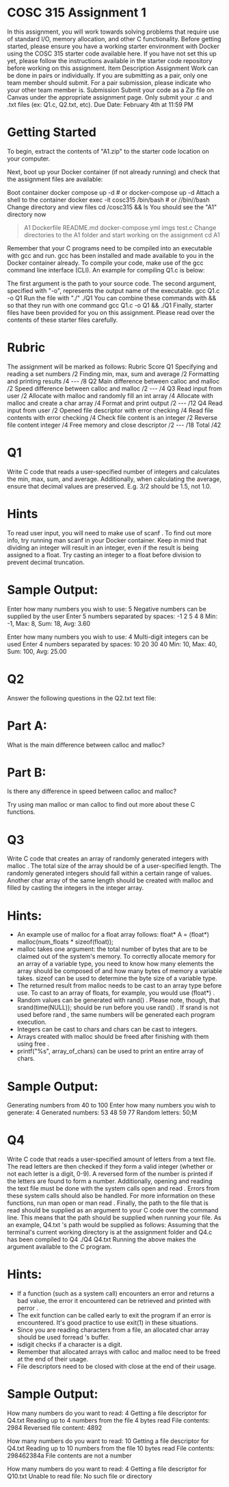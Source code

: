 # COSC 315 Assignment 1
In this assignment, you will work towards solving problems that require use of standard I/O, memory allocation, and other C functionality. Before getting started, please ensure you have a working starter environment with Docker using the COSC 315 starter code available here. If you have not set this up yet, please follow the instructions available in the starter code repository before working on this assignment.
Item                    Description
Assignment              Work can be done in pairs or individually. If you are submitting as a pair, only one team member should submit. For a pair submission, please indicate who your other team member is.
Submission              Submit your code as a Zip file on Canvas under the appropriate assignment page. Only submit your .c and .txt files (ex: Q1.c, Q2.txt, etc).
Due Date: February 4th at 11:59 PM

# Getting Started
To begin, extract the contents of "A1.zip" to the starter code location on your computer.

Next, boot up your Docker container (if not already running) and check that the assignment files are available:

 Boot container
docker compose up -d # or docker-compose up -d
 Attach a shell to the container
docker exec -it cosc315 /bin/bash # or //bin//bash
 Change directory and view files
cd /cosc315 && ls
 You should see the "A1" directory now
> A1  Dockerfile  README.md  docker-compose.yml  imgs  test.c
 Change directories to the A1 folder and start working on
 the assignment
cd A1

Remember that your C programs need to be compiled into an executable with gcc  and run. gcc  has been installed and made available to you in the Docker container already. To compile your code, make use of the gcc command line interface (CLI). An example for compiling Q1.c is below:

 The first argument is the path to your source code.
 The second argument, specified with "-o", represents
 the output name of the executable.
gcc Q1.c -o Q1
 Run the file with "./"
./Q1
 You can combine these commands with && so that they
 run with one command
gcc Q1.c -o Q1 && ./Q1
Finally, starter files have been provided for you on this assignment. Please read over the contents of these starter files carefully.

# Rubric
The assignment will be marked as follows:
Rubric                                                  Score
Q1
Specifying and reading a set numbers                     /2
Finding min, max, sum and average                        /2
Formatting and printing results                          /4
---                                                      /8
Q2
Main difference between calloc and malloc                /2
Speed difference between calloc and malloc               /2
---                                                      /4
Q3
Read input from user                                     /2
Allocate with malloc and randomly fill an int array      /4
Allocate with malloc and create a char array             /4
Format and print output                                  /2
---                                                      /12
Q4
Read input from user                                     /2
Opened file descriptor with error checking               /4
Read file contents with error checking                   /4
Check file content is an integer                         /2
Reverse file content integer                             /4
Free memory and close descriptor                         /2
---                                                      /18
Total                                                    /42

# Q1
Write C code that reads a user-specified number of integers and calculates the min, max, sum, and average. Additionally, when calculating the average, ensure that decimal values are preserved. E.g. 3/2 should be 1.5, not 1.0.

# Hints
To read user input, you will need to make use of scanf . To find out more info, try running man scanf  in your Docker container. Keep in mind that dividing an integer will result in an integer, even if the result is being assigned to a float. Try casting an integer to a float before division to prevent decimal truncation.

# Sample Output:
Enter how many numbers you wish to use: 5
 Negative numbers can be supplied by the user
Enter 5 numbers separated by spaces: -1 2 5 4 8
Min: -1, Max: 8, Sum: 18, Avg: 3.60

Enter how many numbers you wish to use: 4
 Multi-digit integers can be used
Enter 4 numbers separated by spaces: 10 20 30 40
Min: 10, Max: 40, Sum: 100, Avg: 25.00

# Q2
Answer the following questions in the Q2.txt text file:

# Part A:
What is the main difference between calloc and malloc?

# Part B:
Is there any difference in speed between calloc and malloc?

Try using man malloc or man calloc to find out more about these C functions.

# Q3
Write C code that creates an array of randomly generated integers with malloc . The total size of the array should be of a user-specified length. The randomly generated integers should fall within a certain range of values. Another char array of the same length should be created with malloc  and filled by casting the integers in the integer array.

# Hints:
- An example use of malloc  for a float array follows:
float* A = (float*) malloc(num_floats * sizeof(float));
- malloc takes one argument: the total number of bytes that are to be claimed out of the system's memory. To correctly allocate memory for an array of a variable type, you need to know how many elements the array should be composed of and how many bytes of memory a variable takes. sizeof  can be used to determine the byte size of a variable type.
- The returned result from malloc needs to be cast to an array type before use. To cast to an array of floats, for example, you would use (float*) .
- Random values can be generated with rand() . Please note, though, that srand(time(NULL));  should be run before you use rand() . If srand  is not used before rand , the same numbers will be generated each program execution.
- Integers can be cast to chars and chars can be cast to integers.
- Arrays created with malloc  should be freed after finishing with them using free .
- printf("%s", array_of_chars)  can be used to print an entire array of chars.

# Sample Output:
Generating numbers from 40 to 100
Enter how many numbers you wish to generate: 4
Generated numbers: 53 48 59 77 
Random letters: 50;M

# Q4
Write C code that reads a user-specified amount of letters from a text file. The read letters are then checked if they form a valid integer (whether or not each letter is a digit, 0-9). A reversed form of the number is printed if the letters are found to form a number.
Additionally, opening and reading the text file must be done with the system calls open  and read . Errors from these system calls should also be handled. For more information on these functions, run man open  or man read .
Finally, the path to the file that is read should be supplied as an argument to your C code over the command line. This means that the path should be supplied when running your file. As an example, Q4.txt 's path would be supplied as follows:
Assuming that the terminal's current working directory is at the assignment folder and Q4.c has been compiled to Q4 ./Q4 Q4.txt
Running the above makes the argument available to the C program.

# Hints:
- If a function (such as a system call) encounters an error and returns a bad value, the error it encountered can be retrieved and printed with perror .
- The exit  function can be called early to exit the program if an error is encountered. It's good practice to use exit(1)  in these situations.
- Since you are reading characters from a file, an allocated char array should be used forread 's buffer.
- isdigit  checks if a character is a digit.
- Remember that allocated arrays with calloc  and malloc  need to be freed at the end of their usage.
- File descriptors need to be closed with close  at the end of their usage.

# Sample Output:
How many numbers do you want to read: 4
Getting a file descriptor for Q4.txt
Reading up to 4 numbers from the file
4 bytes read
File contents: 2984
Reversed file content: 4892

How many numbers do you want to read: 10
Getting a file descriptor for Q4.txt
Reading up to 10 numbers from the file
10 bytes read
File contents: 298462384a
File contents are not a number

How many numbers do you want to read: 4
Getting a file descriptor for Q10.txt
Unable to read file: No such file or directory
